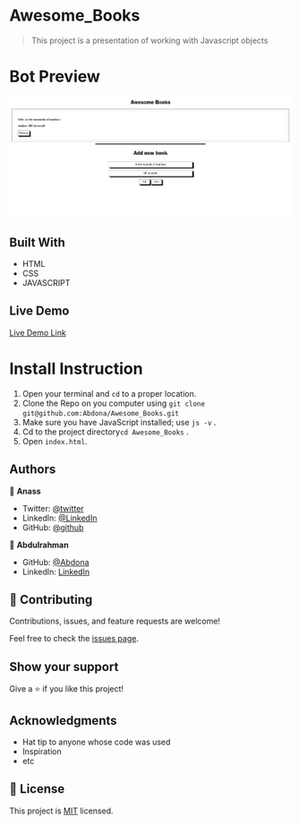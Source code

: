 # Awesome_Books

> This project is a presentation of working with Javascript objects 

# Bot Preview
![Web preview](webapp_screenshot.png)

## Built With

- HTML
- CSS
- JAVASCRIPT

## Live Demo

[Live Demo Link](https://abdona.github.io/Awesome_Books/)

# Install Instruction
1. Open your terminal and `cd` to a proper location.
2. Clone the Repo on you computer using `git clone git@github.com:Abdona/Awesome_Books.git`
3. Make sure you have JavaScript installed; use `js -v` .
4. Cd to the project directory`cd Awesome_Books` .
5. Open `index.html`.

## Authors

👤 **Anass**

- Twitter: [@twitter](https://twitter.com/rockerbell)
- LinkedIn: [@LinkedIn](https://www.linkedin.com/in/anass-tantane/)
- GitHub: [@github](https://github.com/rockerbell)

👤 **Abdulrahman**

- GitHub: [@Abdona](https://github.com/Abdona)
- LinkedIn: [LinkedIn](https://www.linkedin.com/in/abdulrahman-nasser-2b7173131/)

## 🤝 Contributing

Contributions, issues, and feature requests are welcome!

Feel free to check the [issues page](issues/).

## Show your support

Give a ⭐️ if you like this project!

## Acknowledgments

- Hat tip to anyone whose code was used
- Inspiration
- etc

## 📝 License

This project is [MIT](lic.url) licensed.
